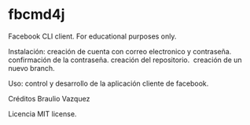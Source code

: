 # fbcmd4j
Facebook CLI client. For educational purposes only.

Instalación:
creación de cuenta con correo electronico y contraseña.
confirmación de la contraseña.
creación del repositorio. 
creación de un nuevo branch. 

Uso:
control y desarrollo de la aplicación cliente de facebook.

Créditos
Braulio Vazquez

Licencia
MIT license.
 
